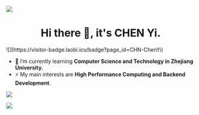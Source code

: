![](https://github.com/CHN-ChenYi/CHN-ChenYi/raw/master/chrome___dino_-Google_Chrome_2020-07-20_17-28-59_small.gif)

<h1 align="center">Hi there 👋, it's CHEN Yi.</h1>
![](https://visitor-badge.laobi.icu/badge?page_id=CHN-ChenYi)

- 🌱 I’m currently learning **Computer Science and Technology in Zhejiang University.**
- ⚡ My main interests are **High Performance Computing and Backend Development**.

![](https://github-readme-stats.vercel.app/api?username=CHN-ChenYi&show_icons=true&count_private=true)

![](https://github-readme-stats.vercel.app/api/top-langs/?username=CHN-ChenYi&layout=compact&langs_count=8&hide=tcl,vhdl)

<!--
**CHN-ChenYi/CHN-ChenYi** is a ✨ _special_ ✨ repository because its `README.md` (this file) appears on your GitHub profile.

Here are some ideas to get you started:

- 🔭 I’m currently working on ...
- 🌱 I’m currently learning ...
- 👯 I’m looking to collaborate on ...
- 🤔 I’m looking for help with ...
- 💬 Ask me about ...
- 📫 How to reach me: ...
- 😄 Pronouns: ...
- ⚡ Fun fact: ...
-->
